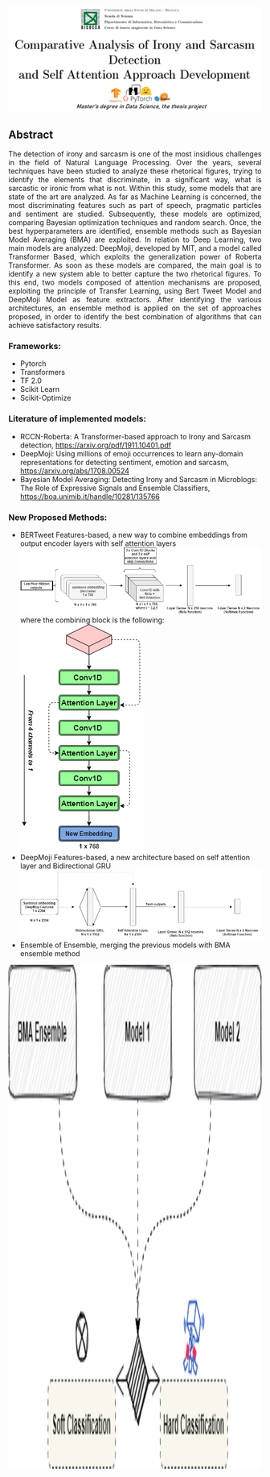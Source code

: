 ![Algorithm schema](./img/readmeintro.png)

## Abstract
<p align="justify">The detection of irony and sarcasm is one of the most insidious challenges in the field of Natural Language Processing. Over the years, several techniques have been studied to analyze these rhetorical figures, trying to identify the elements that discriminate, in a significant way, what is sarcastic or ironic from what is not. Within this study, some models that are state of the art are analyzed. As far as Machine Learning is concerned, the most discriminating features such as part of speech, pragmatic particles and sentiment are studied. Subsequently, these models are optimized, comparing Bayesian optimization techniques and random search. Once, the best hyperparameters are identified, ensemble methods such as Bayesian Model Averaging (BMA) are exploited. In relation to Deep Learning, two main models are analyzed: DeepMoji, developed by MIT, and a model called Transformer Based, which exploits the generalization power of Roberta Transformer. As soon as these models are compared, the main goal is to identify a new system able to better capture the two rhetorical figures. To this end, two models composed of attention mechanisms are proposed, exploiting the principle of Transfer Learning, using Bert Tweet Model and DeepMoji Model as feature extractors. After identifying the various architectures, an ensemble method is applied on the set of approaches proposed, in order to identify the best combination of algorithms that can achieve satisfactory results.</p>
  
 ### Frameworks:
 - Pytorch 
 - Transformers
 - TF 2.0 
 - Scikit Learn 
 - Scikit-Optimize 
 
### Literature of implemented models: 
- RCCN-Roberta: A Transformer-based approach to Irony and Sarcasm detection, https://arxiv.org/pdf/1911.10401.pdf
- DeepMoji: Using millions of emoji occurrences to learn any-domain representations for detecting sentiment, emotion and sarcasm, https://arxiv.org/abs/1708.00524
- Bayesian Model Averaging: Detecting Irony and Sarcasm in Microblogs: The Role of Expressive Signals and Ensemble Classifiers, https://boa.unimib.it/handle/10281/135766

### New Proposed Methods: 
- BERTweet Features-based, a new way to combine embeddings from output encoder layers with self attention layers 
![Algorithm schema](./img/bertweet_newmethod.png)
where the combining block is the following: 
![Algorithm schema](./img/convblock.png)
- DeepMoji Features-based, a new architecture based on self attention layer and Bidirectional GRU
![Algorithm schema](./img/deepmoji_newmethod.png)
- Ensemble of Ensemble, merging the previous models with BMA ensemble method
<img align="center" width="1000" height="1000" src="./img/ensemblerepresentation.png">

